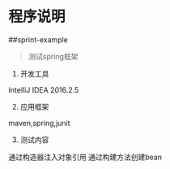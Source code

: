 # 程序说明
##sprint-example
> 测试spring框架
1. 开发工具

IntelliJ IDEA 2016.2.5

2. 应用框架

maven,spring,junit

3. 测试内容
 
 通过构造器注入对象引用
 通过构建方法创建bean
 